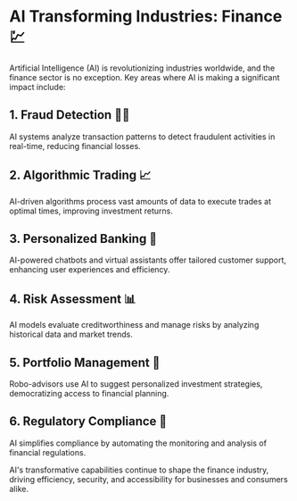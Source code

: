 # AI Transforming Industries: Finance 💹

Artificial Intelligence (AI) is revolutionizing industries worldwide, and the finance sector is no exception. Key areas where AI is making a significant impact include:

## 1. **Fraud Detection 🕵️‍♂️**
AI systems analyze transaction patterns to detect fraudulent activities in real-time, reducing financial losses.

## 2. **Algorithmic Trading 📈**
AI-driven algorithms process vast amounts of data to execute trades at optimal times, improving investment returns.

## 3. **Personalized Banking 🏦**
AI-powered chatbots and virtual assistants offer tailored customer support, enhancing user experiences and efficiency.

## 4. **Risk Assessment 📊**
AI models evaluate creditworthiness and manage risks by analyzing historical data and market trends.

## 5. **Portfolio Management 💼**
Robo-advisors use AI to suggest personalized investment strategies, democratizing access to financial planning.

## 6. **Regulatory Compliance 📜**
AI simplifies compliance by automating the monitoring and analysis of financial regulations.

AI's transformative capabilities continue to shape the finance industry, driving efficiency, security, and accessibility for businesses and consumers alike.
